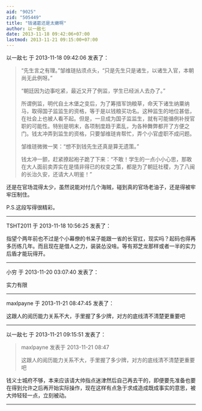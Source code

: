 ```yaml
---
aid: "9025"
zid: "505449"
title: "钱诸葛还是太嫩啊"
author: 以一敌七
date: 2013-11-18 09:42:06+07:00
lastmod: 2013-11-21 09:15:00+07:00
---
```


以一敌七 于 2013-11-18 09:42:06 发表了：

> “先生言之有理。”邹维琏拈须点头，“只是先生只是诸生，以诸生入官，本朝尚无此例呀。”
>
> “朝廷因为边事吃紧，最近又开了例监，学生已经派人去办了。”
>
> 所谓例监，明代自土木堡之变后，为了筹措军饷粮草，命天下诸生纳粟纳马，取得国子监监生的资格，等于是以钱粮买功名。这种监生的地位甚低，在社会上也被人看不起。但是，一旦成为国子监监生，就有可能循例补授官职的可能性。特别是明末，各项制度趋于紊乱，为各种舞弊都开了方便之门。钱太冲弄到监生的资格，只要邹维琏肯帮忙，弄个小官虚职不成问题。
>
> 邹维琏微微一笑：“想不到钱先生还真是算无遗策。”
>
> 钱太冲一颤，赶紧撩起袍子跪了下来：“不敢！学生的一点小小心思，那敢在大人面前卖弄实在是情非得已的权变之策，都是为了朝廷社稷，为了八闽的长治久安，还请大人明鉴！”

还是在官场混得太少，虽然说能对付几个海贼，碰到真的官场老油子，还是得被牢牢压制住。

P.S.这段写得很精彩。

---

TSHT2011 于 2013-11-18 10:56:25 发表了：

指望个两年前也不过是个小幕僚的书呆子能跟一省的长官扛，现实吗？起码也得再多历练几年。而且现在是借人之力，装装怂没啥。等有郑芝龙那样或者一半的实力后盾才能玩得开。

---

小穷 于 2013-11-20 03:07:40 发表了：

实力有限

---

maxlpayne 于 2013-11-21 08:47:45 发表了：

这跟人的阅历能力关系不大，手里握了多少牌，对方的底线清不清楚更重要吧

---

以一敌七 于 2013-11-21 09:15:51 发表了：

> maxlpayne 发表于 2013-11-21 08:47
>
> 这跟人的阅历能力关系不大，手里握了多少牌，对方的底线清不清楚更重要吧

钱义士城府不够，本来应该请大帅指点迷津然后自己再去干的，即便要先准备也要在得到允许之后再开始实际操作，现在这样有点急于求成造成既成事实的意思，被大帅轻轻一点，立刻被动。

---
